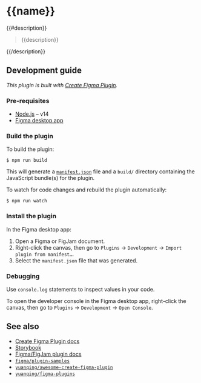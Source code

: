 # {{name}}

{{#description}}
> {{description}}

{{/description}}
## Development guide

*This plugin is built with [Create Figma Plugin](https://yuanqing.github.io/create-figma-plugin/).*

### Pre-requisites

- [Node.js](https://nodejs.org) – v14
- [Figma desktop app](https://figma.com/downloads/)

### Build the plugin

To build the plugin:

```
$ npm run build
```

This will generate a [`manifest.json`](https://figma.com/plugin-docs/manifest/) file and a `build/` directory containing the JavaScript bundle(s) for the plugin.

To watch for code changes and rebuild the plugin automatically:

```
$ npm run watch
```

### Install the plugin

In the Figma desktop app:

1. Open a Figma or FigJam document.
2. Right-click the canvas, then go to `Plugins` → `Development` → `Import plugin from manifest…`.
3. Select the `manifest.json` file that was generated.

### Debugging

Use `console.log` statements to inspect values in your code.

To open the developer console in the Figma desktop app, right-click the canvas, then go to `Plugins` → `Development` → `Open Console`.

## See also

- [Create Figma Plugin docs](https://yuanqing.github.io/create-figma-plugin/)
- [Storybook](https://yuanqing.github.io/create-figma-plugin/ui/)
- [Figma/FigJam plugin docs](https://figma.com/plugin-docs/)
- [`figma/plugin-samples`](https://github.com/figma/plugin-samples#readme)
- [`yuanqing/awesome-create-figma-plugin`](https://github.com/yuanqing/awesome-create-figma-plugin)
- [`yuanqing/figma-plugins`](https://github.com/yuanqing/figma-plugins)
